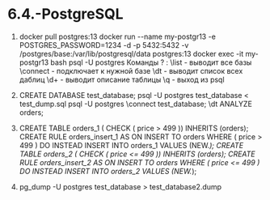 # 6.4.-PostgreSQL
1.	docker pull postgres:13
	docker run --name my-postgr13 -e POSTGRES_PASSWORD=1234 -d -p 5432:5432 -v /postgres/base:/var/lib/postgresql/data postgres:13
	docker exec -it my-postgr13 bash
	psql -U postgres
Команды \? :
	\list - выводит все базы
	\connect - подключает к нужной базе
	\dt - выводит список всех даблиц
	\d+ - выводит описание таблицы
	\q - выход из psql

2.	CREATE DATABASE test_database;
	psql -U postgres test_database < test_dump.sql
	psql -U postgres
	\connect test_database;
	\dt
	ANALYZE orders;
	

3.	CREATE TABLE orders_1 ( CHECK ( price > 499 )) INHERITS (orders);
	CREATE RULE orders_insert_1 AS ON INSERT TO orders WHERE ( price > 499 ) DO INSTEAD INSERT INTO orders_1 VALUES (NEW.*);
	CREATE TABLE orders_2 ( CHECK ( price <= 499 )) INHERITS (orders);
	CREATE RULE orders_insert_2 AS ON INSERT TO orders WHERE ( price <= 499 ) DO INSTEAD INSERT INTO orders_2 VALUES (NEW.*);

4.	pg_dump -U postgres test_database > test_database2.dump
